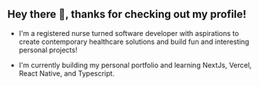 ## Hey there 👋, thanks for checking out my profile!

- I'm a registered nurse turned software developer with aspirations to create contemporary healthcare solutions and build fun and interesting personal projects! 

- I'm currently building my personal portfolio and learning NextJs, Vercel, React Native, and Typescript. 

